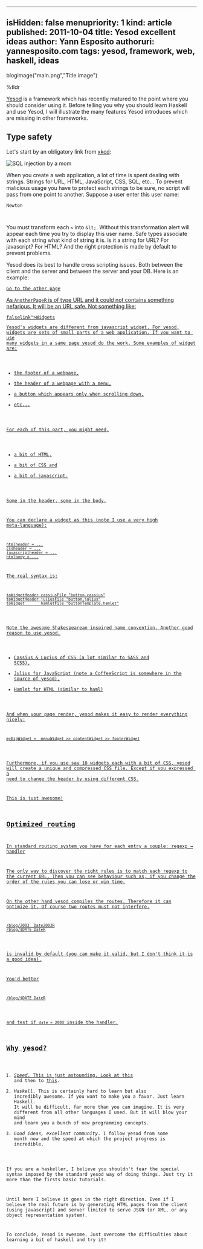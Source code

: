 -----
isHidden:       false
menupriority:   1
kind:           article
published: 2011-10-04
title: Yesod excellent ideas
author: Yann Esposito
authoruri: yannesposito.com
tags:  yesod, framework, web, haskell, ideas
-----
blogimage("main.png","Title image")

<div class="intro">

%tldr

[Yesod](http://www.yesodweb.com) is a framework which has recently matured to the point where you should consider using it. Before telling you why you should learn Haskell and use Yesod, I will illustrate the many features Yesod introduces which are missing in other frameworks.

</div>

## Type safety

Let's start by an obligatory link from [xkcd](http://xkcd.com):

   ![SQL injection by a mom](http://imgs.xkcd.com/comics/exploits_of_a_mom.png)

When you create a web application, a lot of time is spent dealing with strings.
Strings for URL, HTML, JavaScript, CSS, SQL, etc...
To prevent malicious usage you have to protect each strings to be sure, no script will pass from one point to another.
Suppose a user enter this user name:

<pre><code class="javascript">Newton<script>alert("An apple fall")</script>
</code></pre>

You must transform each `<` into `&lt;`.
Without this transformation alert will appear each time you try to display this user name.
Safe types associate with each string what kind of string it is.
Is it a string for URL? For javascript? For HTML?
And the right protection is made by default to prevent problems.

Yesod does its best to handle cross scripting issues. Both between the client and the server and between the server and your DB.
Here is an example:

<code class="html"><a href=@[AnotherPageR]>Go to the other page
</code></pre>

As `AnotherPageR` is of type URL and it could not contains something nefarious.
It will be an URL safe. Not something like:

<pre><code class="html">falselink"><script> bad_code(); </script><a href="pipo
</code></pre>

## Widgets

Yesod's widgets are different from javascript widget.
For yesod, widgets are sets of small parts of a web application.
If you want to use many widgets in a same page yesod do the work.
Some examples of widget are:

- the footer of a webpage,
- the header of a webpage with a menu,
- a button which appears only when scrolling down, 
- etc...

For each of this part, you might need, 

- a bit of HTML, 
- a bit of CSS and 
- a bit of javascript.

Some in the header, some in the body.

You can declare a widget as this (note I use a very high meta-language):

    htmlheader = ...
    cssheader = ...
    javascriptheader = ...
    htmlbody = ...

The real syntax is:

<pre><code class="haskell">toWidgetHeader cassiusFile "button.cassius"
toWidgetHeader juliusFile "button.julius"
toWidget       hamletFile "buttonTemplate.hamlet"
</code></pre>

Note the awesome Shakespearean inspired name convention.
Another good reason to use yesod.

- Cassius _&_ Lucius of CSS (a lot similar to SASS and SCSS),
- Julius for JavaScript (note a CoffeeScript is somewhere in the source of yesod),
- Hamlet for HTML (similar to haml)

And when your page render, yesod makes it easy to render everything nicely:

<pre><code class="haskell">myBigWidget =  menuWidget >> contentWidget >> footerWidget
</code></pre>

Furthermore, if you use say 10 widgets each with a bit of CSS, yesod will create a unique and compressed CSS file. Except if you expressed a need to change the header by using different CSS. 

This is just awesome!

## Optimized routing

In standard routing system you have for each entry a couple: regexp → handler

The only way to discover the right rules is to match each regexp to the current URL. Then you can see behaviour such as, if you change the order of the rules you can lose or win time.

On the other hand yesod compiles the routes. 
Therefore it can optimize it.
Of course two routes must not interfere.

<pre><code class="html">/blog/2003  Date2003R
/blog/$DATE DateR
</code></pre>

is invalid by default (you can make it valid, but I don't think it is a good idea).

You'd better

<pre><code class="html">/blog/$DATE DateR
</code></pre>

and test if `date = 2003` inside the handler.

## Why yesod?

1. _Speed_. This is just astounding. Look at [this](http://snapframework.com/blog/2010/11/17/snap-0.3-benchmarks) and then to [this](http://www.yesodweb.com/blog/2011/02/warp-speed-ahead).
2. _Haskell_. This is certainly hard to learn but also incredibly awesome. If you want to make you a favor. Just learn Haskell. It will be difficult, far more than you can imagine. It is very different from all other languages I used. But it will blow your mind and learn you a bunch of new programming concepts.
3. _Good ideas, excellent community_. I follow yesod from some month now and the speed at which the project progress is incredible.

If you are a haskeller, I believe you shouldn't fear the special syntax imposed by the standard yesod way of doing things.
Just try it more than the firsts basic tutorials. 

Until here I believe it goes in the right direction. 
Even if I believe the real future is by generating HTML pages from the client (using javascript) and server limited to serve JSON (or XML, or any object representation system).

To conclude, Yesod is awesome. Just overcome the difficulties about learning a bit of haskell and try it!
